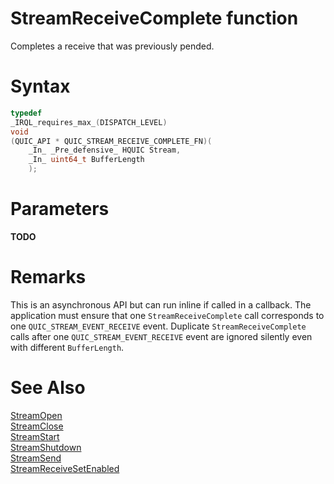 StreamReceiveComplete function
======

Completes a receive that was previously pended.

# Syntax

```C
typedef
_IRQL_requires_max_(DISPATCH_LEVEL)
void
(QUIC_API * QUIC_STREAM_RECEIVE_COMPLETE_FN)(
    _In_ _Pre_defensive_ HQUIC Stream,
    _In_ uint64_t BufferLength
    );
```

# Parameters

**TODO**

# Remarks

This is an asynchronous API but can run inline if called in a callback.
The application must ensure that one `StreamReceiveComplete` call corresponds to one `QUIC_STREAM_EVENT_RECEIVE` event.
Duplicate `StreamReceiveComplete` calls after one `QUIC_STREAM_EVENT_RECEIVE` event are ignored silently even with different `BufferLength`.

# See Also

[StreamOpen](StreamOpen.md)<br>
[StreamClose](StreamClose.md)<br>
[StreamStart](StreamStart.md)<br>
[StreamShutdown](StreamShutdown.md)<br>
[StreamSend](StreamSend.md)<br>
[StreamReceiveSetEnabled](StreamReceiveSetEnabled.md)<br>
